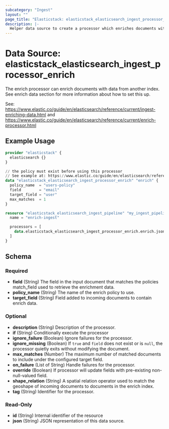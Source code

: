 ```yaml
---
subcategory: "Ingest"
layout: ""
page_title: "Elasticstack: elasticstack_elasticsearch_ingest_processor_enrich Data Source"
description: |-
  Helper data source to create a processor which enriches documents with data from another index.
---
```


# Data Source: elasticstack_elasticsearch_ingest_processor_enrich

The enrich processor can enrich documents with data from another index. See enrich data section for more information about how to set this up.

See: https://www.elastic.co/guide/en/elasticsearch/reference/current/ingest-enriching-data.html and https://www.elastic.co/guide/en/elasticsearch/reference/current/enrich-processor.html

## Example Usage

```terraform
provider "elasticstack" {
  elasticsearch {}
}

// the policy must exist before using this processor
// See example at: https://www.elastic.co/guide/en/elasticsearch/reference/current/match-enrich-policy-type.html
data "elasticstack_elasticsearch_ingest_processor_enrich" "enrich" {
  policy_name  = "users-policy"
  field        = "email"
  target_field = "user"
  max_matches  = 1
}

resource "elasticstack_elasticsearch_ingest_pipeline" "my_ingest_pipeline" {
  name = "enrich-ingest"

  processors = [
    data.elasticstack_elasticsearch_ingest_processor_enrich.enrich.json
  ]
}
```

<!-- schema generated by tfplugindocs -->
## Schema

### Required

- **field** (String) The field in the input document that matches the policies match_field used to retrieve the enrichment data.
- **policy_name** (String) The name of the enrich policy to use.
- **target_field** (String) Field added to incoming documents to contain enrich data.

### Optional

- **description** (String) Description of the processor.
- **if** (String) Conditionally execute the processor
- **ignore_failure** (Boolean) Ignore failures for the processor.
- **ignore_missing** (Boolean) If `true` and `field` does not exist or is `null`, the processor quietly exits without modifying the document.
- **max_matches** (Number) The maximum number of matched documents to include under the configured target field.
- **on_failure** (List of String) Handle failures for the processor.
- **override** (Boolean) If processor will update fields with pre-existing non-null-valued field.
- **shape_relation** (String) A spatial relation operator used to match the geoshape of incoming documents to documents in the enrich index.
- **tag** (String) Identifier for the processor.

### Read-Only

- **id** (String) Internal identifier of the resource
- **json** (String) JSON representation of this data source.
